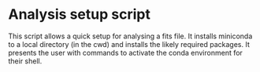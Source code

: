 # Analysis setup script

This script allows a quick setup for analysing a fits file. It installs miniconda to a local directory (in the cwd) and installs the likely required packages. It presents the user with commands to activate the conda environment for their shell.
